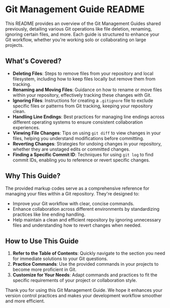 # Git Management Guide README

This README provides an overview of the Git Management Guides shared previously, detailing various Git operations like file deletion, renaming, ignoring certain files, and more. Each guide is structured to enhance your Git workflow, whether you're working solo or collaborating on large projects.

## What's Covered?

- **Deleting Files**: Steps to remove files from your repository and local filesystem, including how to keep files locally but remove them from tracking.
- **Renaming and Moving Files**: Guidance on how to rename or move files within your repository, effectively tracking these changes with Git.
- **Ignoring Files**: Instructions for creating a `.gitignore` file to exclude specific files or patterns from Git tracking, keeping your repository clean.
- **Handling Line Endings**: Best practices for managing line endings across different operating systems to ensure consistent collaboration experiences.
- **Viewing File Changes**: Tips on using `git diff` to view changes in your files, helping you understand modifications before committing.
- **Reverting Changes**: Strategies for undoing changes in your repository, whether they are unstaged edits or committed changes.
- **Finding a Specific Commit ID**: Techniques for using `git log` to find commit IDs, enabling you to reference or revert specific changes.

## Why This Guide?

The provided markup codes serve as a comprehensive reference for managing your files within a Git repository. They're designed to:
- Improve your Git workflow with clear, concise commands.
- Enhance collaboration across different environments by standardizing practices like line ending handling.
- Help maintain a clean and efficient repository by ignoring unnecessary files and understanding how to revert changes when needed.

## How to Use This Guide

1. **Refer to the Table of Contents**: Quickly navigate to the section you need for immediate solutions to your Git questions.
2. **Practice Commands**: Use the provided commands in your projects to become more proficient in Git.
3. **Customize for Your Needs**: Adapt commands and practices to fit the specific requirements of your project or collaboration style.

Thank you for using this Git Management Guide. We hope it enhances your version control practices and makes your development workflow smoother and more efficient.
